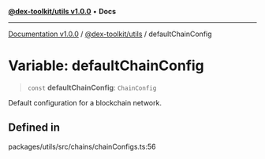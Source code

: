 [**@dex-toolkit/utils v1.0.0**](../README.md) • **Docs**

***

[Documentation v1.0.0](../../../packages.md) / [@dex-toolkit/utils](../README.md) / defaultChainConfig

# Variable: defaultChainConfig

> `const` **defaultChainConfig**: `ChainConfig`

Default configuration for a blockchain network.

## Defined in

packages/utils/src/chains/chainConfigs.ts:56

